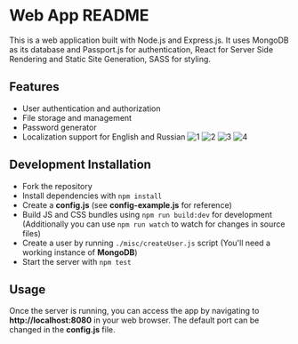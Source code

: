 # Web App README
This is a web application built with Node.js and Express.js. It uses MongoDB as its database and Passport.js for authentication, React for Server Side Rendering and Static Site Generation, SASS for styling.

## Features
- User authentication and authorization
- File storage and management
- Password generator
- Localization support for English and Russian
![1](https://github.com/LiveGobe/livegobe-website/assets/62285149/f02c6a3f-ad20-4bc9-a2eb-7e8e6022c96a)
![2](https://github.com/LiveGobe/livegobe-website/assets/62285149/578c2492-7c5b-4f04-8cad-fa4822546f20)
![3](https://github.com/LiveGobe/livegobe-website/assets/62285149/f8540693-c75b-4777-9b08-fcf98f9465f6)
![4](https://github.com/LiveGobe/livegobe-website/assets/62285149/c1da0747-f979-41bf-aa57-e2592a6964ac)

## Development Installation
- Fork the repository
- Install dependencies with `npm install`
- Create a **config.js** (see **config-example.js** for reference)
- Build JS and CSS bundles using `npm run build:dev` for development (Additionally you can use `npm run watch` to watch for changes in source files)
- Create a user by running `./misc/createUser.js` script (You'll need a working instance of **MongoDB**)
- Start the server with `npm test`

## Usage
Once the server is running, you can access the app by navigating to **http://localhost:8080** in your web browser. The default port can be changed in the **config.js** file.
